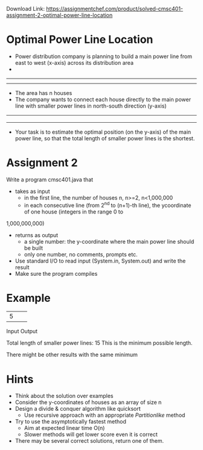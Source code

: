 Download Link: https://assignmentchef.com/product/solved-cmsc401-assignment-2-optimal-power-line-location
<br>
<h1>Optimal Power Line Location</h1>

<ul>

 <li>Power distribution company is planning to build a main power line from east to west (x-axis) across its distribution area</li>

 <li></li>

</ul>

<table>

 <tbody>

  <tr>

   <td width="782"></td>

  </tr>

  <tr>

   <td></td>

   <td></td>

  </tr>

 </tbody>

</table>

<ul>

 <li>The area has n houses</li>

 <li>The company wants to connect each house directly to the main power line with smaller power lines in north-south direction (y-axis)</li>

</ul>

<table width="750">

 <tbody>

  <tr>

   <td colspan="3" width="308"></td>

   <td width="161"></td>

   <td colspan="2" width="281"></td>

  </tr>

  <tr>

   <td width="116"></td>

   <td width="130"></td>

   <td colspan="3" width="403"></td>

   <td width="102"></td>

  </tr>

  <tr>

   <td width="116"></td>

   <td width="133"></td>

   <td width="70"></td>

   <td width="188"></td>

   <td width="168"></td>

   <td width="74"></td>

  </tr>

 </tbody>

</table>

<ul>

 <li>Your task is to estimate the optimal position (on the y-axis) of the main power line, so that the total length of smaller power lines is the shortest.</li>

</ul>

<h1>Assignment 2</h1>

Write a program cmsc401.java that

<ul>

 <li>takes as input

  <ul>

   <li>in the first line, the number of houses n, n&gt;=2, n&lt;1,000,000</li>

   <li>in each consecutive line (from 2<sup>nd </sup>to (n+1)-th line), the ycoordinate of one house (integers in the range 0 to</li>

  </ul></li>

</ul>

1,000,000,000)

<ul>

 <li>returns as output

  <ul>

   <li>a single number: the y-coordinate where the main power line should be built</li>

   <li>only one number, no comments, prompts etc.</li>

  </ul></li>

 <li>Use standard I/O to read input (System.in, System.out) and write the result</li>

 <li>Make sure the program compiles</li>

</ul>

<h1>Example</h1>

<table width="39">

 <tbody>

  <tr>

   <td width="39">5</td>

  </tr>

 </tbody>

</table>

Input            Output

Total length of smaller power lines: 15 This is the minimum possible length.

There might be other results with the same minimum

<h1>Hints</h1>

<ul>

 <li>Think about the solution over examples</li>

 <li>Consider the y-coordinates of houses as an array of size n</li>

 <li>Design a divide &amp; conquer algorithm like quicksort

  <ul>

   <li>Use recursive approach with an appropriate <em>Partitionlike </em>method</li>

  </ul></li>

 <li>Try to use the asymptotically fastest method

  <ul>

   <li>Aim at expected linear time O(n)</li>

   <li>Slower methods will get lower score even it is correct</li>

  </ul></li>

 <li>There may be several correct solutions, return one of them.</li>

</ul>